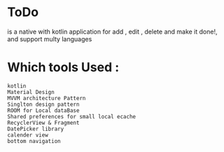 # ToDo 
is a native with kotlin application for add , edit , delete and make it done!, and support multy languages

# Which tools Used :
	kotlin
	Material Design
	MVVM architecture Pattern
	Singlton design pattern
	ROOM for Local dataBase
	Shared preferences for small local ecache
	RecyclerView & Fragment
	DatePicker library
	calender view
	bottom navigation
